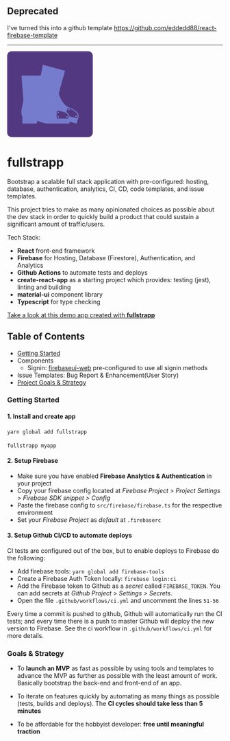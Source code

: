 ## Deprecated
I've turned this into a github template https://github.com/eddedd88/react-firebase-template


---

<img src="https://raw.githubusercontent.com/eddedd88/fullstrapp/master/icon.png" width="200" />

# fullstrapp
Bootstrap a scalable full stack application with pre-configured: hosting, database, authentication, analytics, CI, CD, code templates, and issue templates.

This project tries to make as many opinionated choices as possible about the dev stack in order to quickly build a product that could sustain a significant amount of traffic/users.

Tech Stack:
- **React** front-end framework
- **Firebase** for Hosting, Database (Firestore), Authentication, and Analytics
- **Github Actions** to automate tests and deploys
- **create-react-app** as a starting project which provides: testing (jest), linting and building
- **material-ui** component library
- **Typescript** for type checking

[Take a look at this demo app created with **fullstrapp**](https://material-pwa-c6ebb.firebaseapp.com/)

## Table of Contents
- [Getting Started](#getting-started)
- Components
  - Signin: [firebaseui-web](https://github.com/firebase/firebaseui-web) pre-configured to use all signin methods
- Issue Templates: Bug Report & Enhancement(User Story)
- [Project Goals & Strategy](#goals)

### Getting Started
#### 1. Install and create app

```
yarn global add fullstrapp

fullstrapp myapp
```

#### 2. Setup Firebase
- Make sure you have enabled **Firebase Analytics & Authentication** in your project
- Copy your firebase config located at *Firebase Project > Project Settings > Firebase SDK snippet > Config*
- Paste the firebase config to `src/firebase/firebase.ts` for the respective environment
- Set your *Firebase Project* as *default* at `.firebaserc`

#### 3. Setup Github CI/CD to automate deploys
CI tests are configured out of the box, but to enable deploys to Firebase do the following:
- Add firebase tools: `yarn global add firebase-tools`
- Create a Firebase Auth Token locally: `firebase login:ci`
- Add the Firebase token to Github as a *secret* called `FIREBASE_TOKEN`. You can add secrets at *Github Project > Settings > Secrets*.
- Open the file `.github/workflows/ci.yml` and uncomment the lines `51-56` 

Every time a commit is pushed to github, Github will automatically run the CI tests; and every time there is a push to master Github will deploy the new version to Firebase. See the ci workflow in `.github/workflows/ci.yml` for more details.

### Goals & Strategy
- To **launch an MVP** as fast as possible by using tools and templates to advance the MVP as further as possible with the least amount of work. Basically bootstrap the back-end and front-end of an app.

- To iterate on features quickly by automating as many things as possible (tests, builds and deploys). The **CI cycles should take less than 5 minutes**

- To be affordable for the hobbyist developer: **free until meaningful traction**
